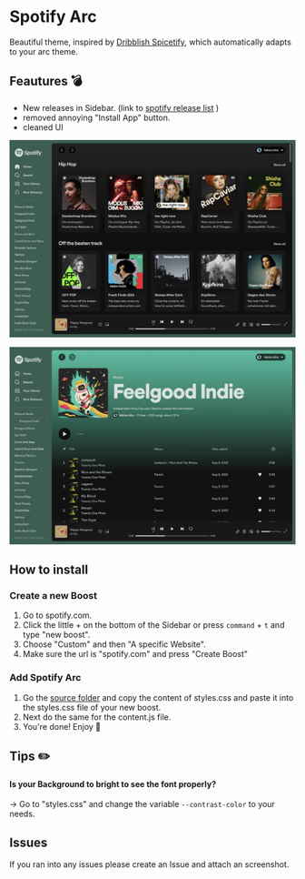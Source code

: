 # Spotify Arc

Beautiful theme, inspired by [Dribblish Spicetify](https://github.com/spicetify/spicetify-themes/tree/master/Dribbblish), which automatically adapts to your arc theme.

## Feautures 💣

- New releases in Sidebar. (link to [spotify release list](https://spotifyreleaselist.netlify.app/) )
- removed annoying "Install App" button.
- cleaned UI



![Spotify Homescreen](spotify_homescreen.png "Homescreen")

![Spotify Playlist](spotify_playlist.png "Playlist")




## How to install

### Create a new Boost

1. Go to spotify.com.
2. Click the little + on the bottom of the Sidebar or press `command` + `t` and type "new boost".
3. Choose "Custom" and then "A specific Website".
4. Make sure the url is "spotify.com" and press "Create Boost"

### Add Spotify Arc

1. Go the [source folder](/src) and copy the content of styles.css and paste it into the styles.css file of your new boost.
2. Next do the same for the content.js file.
3. You're done! Enjoy 👋


## Tips ✏️

#### Is your Background to bright to see the font properly?
 -> Go to "styles.css" and change the variable `--contrast-color` to your needs.
 
 
## Issues
If you ran into any issues please create an Issue and attach an screenshot.
